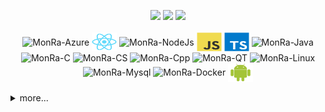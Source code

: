 <!--Hello
<h2><img src="https://emojis.slackmojis.com/emojis/images/1531849430/4246/blob-sunglasses.gif?1531849430" width="30"/> Hi 👋 , I'm MonRá! <img src="https://media.giphy.com/media/12oufCB0MyZ1Go/giphy.gif" width="50"></h2>
-->

<div>
  </p>
  <div align="center">
   <a href="https://www.facebook.com/ramon.chaib" target="_blank"><img src="https://img.shields.io/badge/-Facebook-%230077B5?style=for-the-badge&logo=facebook&logoColor=white" target="_blank"></a> 
  <a href="https://www.instagram.com/monrapps/" target="_blank"><img src="https://img.shields.io/badge/-Instagram-%23E4405F?style=for-the-badge&logo=instagram&logoColor=white" target="_blank"></a>
  <a href="https://www.linkedin.com/in/ramon-chaib-27007635/" target="_blank"><img src="https://img.shields.io/badge/-LinkedIn-%230077B5?style=for-the-badge&logo=linkedin&logoColor=white" target="_blank"></a>   
</div>
  
 <div style="display: inline_block" align="center"><br>
  <img align="center" alt="MonRa-Azure" height="30" width="40" src="https://cdn.jsdelivr.net/gh/devicons/devicon/icons/azure/azure-original.svg">
  <img align="center" alt="MonRa-React" height="30" width="40" src="https://raw.githubusercontent.com/devicons/devicon/master/icons/react/react-original.svg">
  <img align="center" alt="MonRa-NodeJs" height="30" width="40" src="https://cdn.jsdelivr.net/gh/devicons/devicon/icons/nodejs/nodejs-original.svg">
  <img align="center" alt="MonRa-Js" height="30" width="40" src="https://raw.githubusercontent.com/devicons/devicon/master/icons/javascript/javascript-original.svg">     <img align="center" alt="MonRa-Ts" height="30" width="40" src="https://raw.githubusercontent.com/devicons/devicon/master/icons/typescript/typescript-original.svg">
  <img align="center" alt="MonRa-Java" height="30" width="40" src="https://cdn.jsdelivr.net/gh/devicons/devicon/icons/java/java-original.svg">
  <img align="center" alt="MonRa-C" height="30" width="40" src="https://cdn.jsdelivr.net/gh/devicons/devicon/icons/c/c-original.svg">
  <img align="center" alt="MonRa-CS" height="30" width="40" src="https://cdn.jsdelivr.net/gh/devicons/devicon/icons/csharp/csharp-original.svg">
  <img align="center" alt="MonRa-Cpp" height="30" width="40" src="https://cdn.jsdelivr.net/gh/devicons/devicon/icons/cplusplus/cplusplus-original.svg">
  <img align="center" alt="MonRa-QT" height="30" width="40" src="https://cdn.jsdelivr.net/gh/devicons/devicon/icons/qt/qt-original.svg">
  <img align="center" alt="MonRa-Linux" height="30" width="40" src="https://cdn.jsdelivr.net/gh/devicons/devicon/icons/linux/linux-original.svg">
  <img align="center" alt="MonRa-Mysql" height="30" width="40" src="https://cdn.jsdelivr.net/gh/devicons/devicon/icons/mysql/mysql-original.svg">
  <img align="center" alt="MonRa-Docker" height="30" width="40" src="https://cdn.jsdelivr.net/gh/devicons/devicon/icons/docker/docker-original.svg">  
  <img align="center" alt="MonRa-Android" height="30" width="40" src="https://github.com/devicons/devicon/blob/master/icons/android/android-original.svg">
  
</div>
</a>

</br>
<!--
[![github activity graph](https://activity-graph.herokuapp.com/graph?username=monrapps&theme=chartreuse-dark)](https://github.com/monrapps/)
-->
<div>
<details>
      <summary>more...</summary>
      
<!--
### <img src="https://media.giphy.com/media/VgCDAzcKvsR6OM0uWg/giphy.gif" width="50"> A little more about me...  

```javascript
const monra = {
    pronouns: "He" | "Him",
    code: ["any"],
    askMeAbout: ["any"],
    technologies: {
        backEnd: {
            js: ["any"],
        },
        mobileApp: {
            native: ["Android Development"]
        },
        devOps: ["AWS", "Docker🐳", "Route53", "Nginx"],
        databases: ["mongo", "MySql", "sqlite"],
        misc: ["Firebase", "Socket.IO", "selenium", "open-cv", "php", "SuiteApp"]
    },
    architecture: ["Serverless Architecture", "Progressive web applications", "Single page applications"],
    currentFocus: "Building Robots to ease opertations",
    funFact: "There are two ways to write error-free programs; only the third one works"
};
```
-->

---
<!--START_SECTION:waka-->
![Code Time](http://img.shields.io/badge/Code%20Time-916%20hrs%204%20mins-blue)

![Profile Views](http://img.shields.io/badge/Profile%20Views-0-blue)

![Lines of code](https://img.shields.io/badge/From%20Hello%20World%20I%27ve%20Written-3.1%20million%20lines%20of%20code-blue)

**🐱 My GitHub Data** 

> 📦 43.4 kB Used in GitHub's Storage 
 > 
> 🏆 2,239 Contributions in the Year 2024
 > 
> 🚫 Not Opted to Hire
 > 
> 📜 23 Public Repositories 
 > 
> 🔑 18 Private Repositories 
 > 
**I'm an Early 🐤** 

```text
🌞 Morning                8808 commits        █████████░░░░░░░░░░░░░░░░   35.22 % 
🌆 Daytime                11720 commits       ████████████░░░░░░░░░░░░░   46.86 % 
🌃 Evening                3714 commits        ████░░░░░░░░░░░░░░░░░░░░░   14.85 % 
🌙 Night                  768 commits         █░░░░░░░░░░░░░░░░░░░░░░░░   03.07 % 
```
📅 **I'm Most Productive on Thursday** 

```text
Monday                   4693 commits        █████░░░░░░░░░░░░░░░░░░░░   18.76 % 
Tuesday                  4666 commits        █████░░░░░░░░░░░░░░░░░░░░   18.66 % 
Wednesday                4839 commits        █████░░░░░░░░░░░░░░░░░░░░   19.35 % 
Thursday                 5316 commits        █████░░░░░░░░░░░░░░░░░░░░   21.26 % 
Friday                   3298 commits        ███░░░░░░░░░░░░░░░░░░░░░░   13.19 % 
Saturday                 1290 commits        █░░░░░░░░░░░░░░░░░░░░░░░░   05.16 % 
Sunday                   908 commits         █░░░░░░░░░░░░░░░░░░░░░░░░   03.63 % 
```


📊 **This Week I Spent My Time On** 

```text
🕑︎ Time Zone: America/Sao_Paulo

💬 Programming Languages: 
Other                    2 hrs 28 mins       ████████░░░░░░░░░░░░░░░░░   31.40 % 
Markdown                 1 hr 49 mins        ██████░░░░░░░░░░░░░░░░░░░   23.27 % 
TypeScript               1 hr 39 mins        █████░░░░░░░░░░░░░░░░░░░░   21.13 % 
Docker                   35 mins             ██░░░░░░░░░░░░░░░░░░░░░░░   07.60 % 
JavaScript               27 mins             █░░░░░░░░░░░░░░░░░░░░░░░░   05.74 % 

🔥 Editors: 
VS Code                  7 hrs 52 mins       █████████████████████████   100.00 % 

🐱‍💻 Projects: 
gww-v6i                  2 hrs 14 mins       ███████░░░░░░░░░░░░░░░░░░   28.38 % 
Markdown                 2 hrs 6 mins        ███████░░░░░░░░░░░░░░░░░░   26.80 % 
wlm-frontend             1 hr 30 mins        █████░░░░░░░░░░░░░░░░░░░░   19.17 % 
crypto-wallet-server     50 mins             ███░░░░░░░░░░░░░░░░░░░░░░   10.76 % 
crypto-manager           45 mins             ██░░░░░░░░░░░░░░░░░░░░░░░   09.54 % 

💻 Operating System: 
WSL                      5 hrs 45 mins       ██████████████████░░░░░░░   73.19 % 
Windows                  2 hrs 6 mins        ███████░░░░░░░░░░░░░░░░░░   26.81 % 
```

**I Mostly Code in C** 

```text
C                        14 repos            █████░░░░░░░░░░░░░░░░░░░░   20.90 % 
C++                      10 repos            ████░░░░░░░░░░░░░░░░░░░░░   14.93 % 
HTML                     6 repos             ██░░░░░░░░░░░░░░░░░░░░░░░   08.96 % 
Python                   4 repos             █░░░░░░░░░░░░░░░░░░░░░░░░   05.97 % 
Shell                    3 repos             █░░░░░░░░░░░░░░░░░░░░░░░░   04.48 % 
```



**Timeline**

![Lines of Code chart](https://raw.githubusercontent.com/monrapps/monrapps/master/assets/bar_graph.png)


 Last Updated on 31/10/2024 16:12:26 UTC
<!--END_SECTION:waka-->
